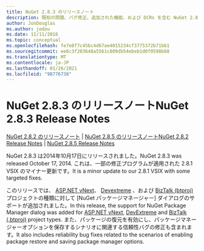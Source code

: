 ```yaml
---
title: NuGet 2.8.3 のリリースノート
description: 既知の問題、バグ修正、追加された機能、および DCRs を含む NuGet 2.8.3 のリリースノート。
author: JonDouglas
ms.author: jodou
ms.date: 11/11/2016
ms.topic: conceptual
ms.openlocfilehash: fe7e8f7c45bc4d67ae4015234cf3775372b71bb1
ms.sourcegitcommit: ee6c3f203648a5561c809db54ebeb1d0f0598b68
ms.translationtype: MT
ms.contentlocale: ja-JP
ms.lasthandoff: 01/26/2021
ms.locfileid: "98776738"
---
```

# <a name="nuget-283-release-notes"></a><span data-ttu-id="49ee3-103">NuGet 2.8.3 のリリースノート</span><span class="sxs-lookup"><span data-stu-id="49ee3-103">NuGet 2.8.3 Release Notes</span></span>

<span data-ttu-id="49ee3-104">[NuGet 2.8.2 のリリースノート](../release-notes/nuget-2.8.2.md)  | [NuGet 2.8.5 のリリースノート](../release-notes/nuget-2.8.5.md)</span><span class="sxs-lookup"><span data-stu-id="49ee3-104">[NuGet 2.8.2 Release Notes](../release-notes/nuget-2.8.2.md) | [NuGet 2.8.5 Release Notes](../release-notes/nuget-2.8.5.md)</span></span>

<span data-ttu-id="49ee3-105">NuGet 2.8.3 は2014年10月17日にリリースされました。</span><span class="sxs-lookup"><span data-stu-id="49ee3-105">NuGet 2.8.3 was released October 17, 2014.</span></span> <span data-ttu-id="49ee3-106">これは、一部の修正プログラムが適用された 2.8.1 VSIX のマイナー更新です。</span><span class="sxs-lookup"><span data-stu-id="49ee3-106">It is a minor update to our 2.8.1 VSIX with some targeted fixes.</span></span>

<span data-ttu-id="49ee3-107">このリリースでは、 [ASP.NET vNext](http://www.asp.net/vnext)、 [Devextreme](http://js.devexpress.com/) 、および [BizTalk (btproj)](/biztalk/core/developing-biztalk-server-applications) プロジェクトの種類に対して [NuGet パッケージマネージャー] ダイアログのサポートが追加されました。</span><span class="sxs-lookup"><span data-stu-id="49ee3-107">In this release, the support for NuGet Package Manager dialog was added for [ASP.NET vNext](http://www.asp.net/vnext), [DevExtreme](http://js.devexpress.com/) and [BizTalk (.btproj)](/biztalk/core/developing-biztalk-server-applications) project types.</span></span> <span data-ttu-id="49ee3-108">また、パッケージの復元を有効にし、パッケージマネージャーオプションを保存するシナリオに関連する信頼性バグの修正も含まれます。</span><span class="sxs-lookup"><span data-stu-id="49ee3-108">It also includes reliability bug fixes related to the scenarios of enabling package restore and saving package manager options.</span></span>
